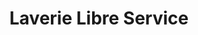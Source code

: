 ---
title: "Laverie Libre Service"
url: /saint-orens-de-gameville/laverie-libre-service/
shop: blanchisserie
---